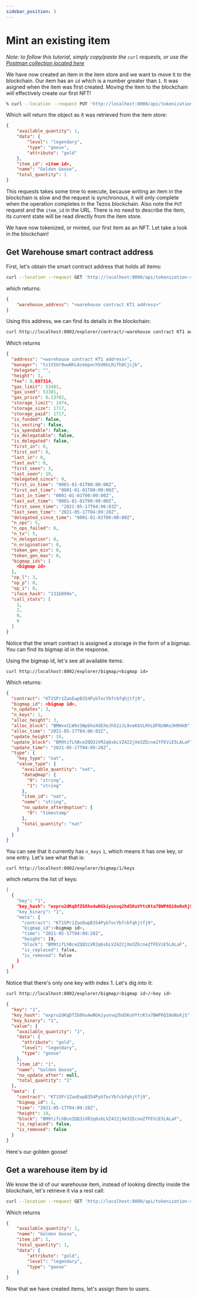 ```yaml
---
sidebar_position: 3
---
```


# Mint an existing item

_Note: to follow this tutorial, simply copy/paste the `curl` requests, or use the [Postman collection located here](https://github.com/jwa-lab/tokenization-service/blob/main/postman_collection/JWA%20Platform%20-%20Tokenization%20Service.postman_collection.json)_

We have now created an item in the item store and we want to move it to the blockchain. Our item has an `id` which is a number greater than `1`. It was asigned when the item was first created.
Moving the item to the blockchain will effectively create our first NFT!


```bash
% curl --location --request PUT 'http://localhost:8000/api/tokenization-service/warehouse/<item id>'
```

Which will return the object as it was retrieved from the item store:

```json
{
    "available_quantity": 1,
    "data": {
        "level": "legendary",
        "type": "goose",
        "attribute": "gold"
    },
    "item_id": <item id>,
    "name": "Golden Goose",
    "total_quantity": 1
}
```

This requests takes some time to execute, because writing an item in the blockchain is slow and the request is synchronous, it will only complete when the operation completes in the Tezos blockchain.
Also note the `PUT` request and the `item_id` in the URL. There is no need to describe the item, its current state will be read directly from the item store.

We have now tokenized, or minted, our first item as an NFT. Let take a look in the blockchain!


## Get Warehouse smart contract address

First, let's obtain the smart contract address that holds all items:

```bash
curl --location --request GET 'http://localhost:8000/api/tokenization-service/info'
```

which returns:

```json
{
    "warehouse_address": "<warehouse contract KT1 address>"
}
```

Using this address, we can find its details in the blockchain:

```bash
curl http://localhost:8002/explorer/contract/<warehouse contract KT1 address>
```

Which returns

```json
{
  "address": "<warehouse contract KT1 address>",
  "manager": "tz1VSUr8wwNhLAzempoch5d6hLRiTh8Cjcjb",
  "delegate": "",
  "height": 3,
  "fee": 0.007314,
  "gas_limit": 53481,
  "gas_used": 53381,
  "gas_price": 0.13702,
  "storage_limit": 1974,
  "storage_size": 1717,
  "storage_paid": 1717,
  "is_funded": false,
  "is_vesting": false,
  "is_spendable": false,
  "is_delegatable": false,
  "is_delegated": false,
  "first_in": 0,
  "first_out": 0,
  "last_in": 0,
  "last_out": 0,
  "first_seen": 3,
  "last_seen": 19,
  "delegated_since": 0,
  "first_in_time": "0001-01-01T00:00:00Z",
  "first_out_time": "0001-01-01T00:00:00Z",
  "last_in_time": "0001-01-01T00:00:00Z",
  "last_out_time": "0001-01-01T00:00:00Z",
  "first_seen_time": "2021-05-17T04:06:03Z",
  "last_seen_time": "2021-05-17T04:09:28Z",
  "delegated_since_time": "0001-01-01T00:00:00Z",
  "n_ops": 5,
  "n_ops_failed": 0,
  "n_tx": 5,
  "n_delegation": 0,
  "n_origination": 0,
  "token_gen_min": 0,
  "token_gen_max": 0,
  "bigmap_ids": [
    <bigmap id>
  ],
  "op_l": 3,
  "op_p": 0,
  "op_i": 0,
  "iface_hash": "131b099e",
  "call_stats": [
    1,
    2,
    0,
    0
  ]
}
```

Notice that the smart contract is assigned a storage in the form of a bigmap. You can find its bigmap id in the response.

Using the bigmap id, let's see all available items:

```curl
curl http://localhost:8002/explorer/bigmap/<bigmap id>
```

Which returns:

```json
{
  "contract": "KT1SPr1ZaoEwpB354PybTocYbfcbfqhjtfj9",
  "bigmap_id": <bigmap id>,
  "n_updates": 3,
  "n_keys": 1,
  "alloc_height": 3,
  "alloc_block": "BMWxxCLW9zSWpbhoXdEXeJh52zJL9veKGVLKhLDFNzNKo3H9HkN",
  "alloc_time": "2021-05-17T04:06:03Z",
  "update_height": 19,
  "update_block": "BM9tifLhBceZQQ3iVR2q6sbLVZ422jXm3ZEcneZfFEViE5LALaF",
  "update_time": "2021-05-17T04:09:28Z",
  "type": {
    "key_type": "nat",
    "value_type": {
      "available_quantity": "nat",
      "data@map": {
        "0": "string",
        "1": "string"
      },
      "item_id": "nat",
      "name": "string",
      "no_update_after@option": {
        "0": "timestamp"
      },
      "total_quantity": "nat"
    }
  }
}
```

You can see that it currently has `n_keys` `1`, which means it has one key, or one entry. Let's see what that is:

```curl
curl http://localhost:8002/explorer/bigmap/1/keys
```

which returns the list of keys:

```bash
[
  {
    "key": "1",
    "key_hash": "expru2dKqDfZG8hu4wNGkiyunvq2hdSKuVYtcKta7BWP6Q18oNxKjS",
    "key_binary": "1",
    "meta": {
      "contract": "KT1SPr1ZaoEwpB354PybTocYbfcbfqhjtfj9",
      "bigmap_id":<bigmap id>,
      "time": "2021-05-17T04:09:28Z",
      "height": 19,
      "block": "BM9tifLhBceZQQ3iVR2q6sbLVZ422jXm3ZEcneZfFEViE5LALaF",
      "is_replaced": false,
      "is_removed": false
    }
  }
]
```

Notice that there's only one key with index 1. Let's dig into it:

```bash
curl http://localhost:8002/explorer/bigmap/<bigmap id>/<key id>
```

```json
{
  "key": "1",
  "key_hash": "expru2dKqDfZG8hu4wNGkiyunvq2hdSKuVYtcKta7BWP6Q18oNxKjS",
  "key_binary": "1",
  "value": {
    "available_quantity": "1",
    "data": {
      "attribute": "gold",
      "level": "legendary",
      "type": "goose"
    },
    "item_id": "1",
    "name": "Golden Goose",
    "no_update_after": null,
    "total_quantity": "1"
  },
  "meta": {
    "contract": "KT1SPr1ZaoEwpB354PybTocYbfcbfqhjtfj9",
    "bigmap_id": 1,
    "time": "2021-05-17T04:09:28Z",
    "height": 19,
    "block": "BM9tifLhBceZQQ3iVR2q6sbLVZ422jXm3ZEcneZfFEViE5LALaF",
    "is_replaced": false,
    "is_removed": false
  }
}
```

Here's our golden goose!

## Get a warehouse item by id

We know the id of our warehouse item, instead of looking directly inside the blockchain, let's retrieve it via a rest call:

```bash
curl --location --request GET 'http://localhost:8000/api/tokenization-service/warehouse/1'
```

Which returns

```json
{
    "available_quantity": 1,
    "name": "Golden Goose",
    "item_id": 1,
    "total_quantity": 1,
    "data": {
        "attribute": "gold",
        "level": "legendary",
        "type": "goose"
    }
}
```

Now that we have created items, let's assign them to users.
